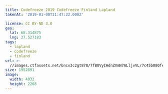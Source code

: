```yaml
---
title: Codefreeze 2019 Codefreeze Finland Lapland
takenAt: '2019-01-08T11:47:22.000Z'

license: CC BY-ND 3.0
geo:
  lat: 68.314875
  lng: 27.527183
tags:
  - lapland
  - codefreeze
  - finland
url: >-
  //images.ctfassets.net/bncv3c2gt878/7fBOVyIHdnZXmN7ALljvVL/7c45b080fed9645dbd4d37e3acdfc9ef/codefreeze-2019-codefreeze-finland-lapland_39773156633_o
size: 1952891
image:
  width: 4032
  height: 2268
---
```

